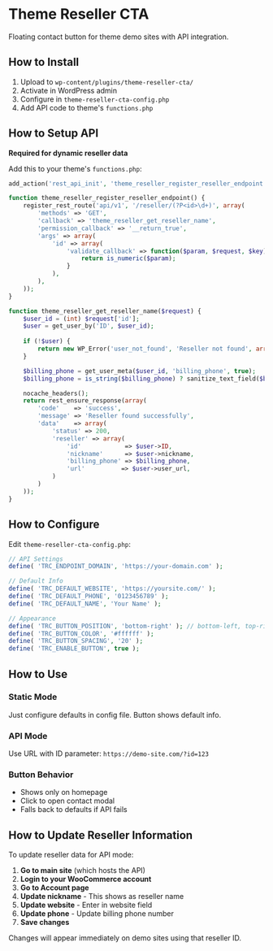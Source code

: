 # Theme Reseller CTA

Floating contact button for theme demo sites with API integration.

## How to Install

1. Upload to `wp-content/plugins/theme-reseller-cta/`
2. Activate in WordPress admin
3. Configure in `theme-reseller-cta-config.php`
4. Add API code to theme's `functions.php` 

## How to Setup API

**Required for dynamic reseller data**

Add this to your theme's `functions.php`:

```php
add_action('rest_api_init', 'theme_reseller_register_reseller_endpoint');

function theme_reseller_register_reseller_endpoint() {
    register_rest_route('api/v1', '/reseller/(?P<id>\d+)', array(
        'methods' => 'GET',
        'callback' => 'theme_reseller_get_reseller_name',
        'permission_callback' => '__return_true',
        'args' => array(
            'id' => array(
                'validate_callback' => function($param, $request, $key) {
                    return is_numeric($param);
                }
            ),
        ),
    ));
}

function theme_reseller_get_reseller_name($request) {
    $user_id = (int) $request['id'];
    $user = get_user_by('ID', $user_id);
    
    if (!$user) {
        return new WP_Error('user_not_found', 'Reseller not found', array('status' => 404));
    }

    $billing_phone = get_user_meta($user_id, 'billing_phone', true);
    $billing_phone = is_string($billing_phone) ? sanitize_text_field($billing_phone) : '';

    nocache_headers(); 
    return rest_ensure_response(array(
        'code'    => 'success',
        'message' => 'Reseller found successfully',
        'data'    => array(
            'status' => 200,
            'reseller' => array(
                'id'            => $user->ID,
                'nickname'      => $user->nickname,
                'billing_phone' => $billing_phone,
                'url'          => $user->user_url,
            )
        )
    ));
}
```

## How to Configure

Edit `theme-reseller-cta-config.php`:

```php
// API Settings
define( 'TRC_ENDPOINT_DOMAIN', 'https://your-domain.com' );

// Default Info
define( 'TRC_DEFAULT_WEBSITE', 'https://yoursite.com/' );
define( 'TRC_DEFAULT_PHONE', '0123456789' );
define( 'TRC_DEFAULT_NAME', 'Your Name' );

// Appearance
define( 'TRC_BUTTON_POSITION', 'bottom-right' ); // bottom-left, top-right, top-left
define( 'TRC_BUTTON_COLOR', '#ffffff' );
define( 'TRC_BUTTON_SPACING', '20' );
define( 'TRC_ENABLE_BUTTON', true );
```

## How to Use

### Static Mode
Just configure defaults in config file. Button shows default info.

### API Mode  
Use URL with ID parameter: `https://demo-site.com/?id=123`

### Button Behavior
- Shows only on homepage
- Click to open contact modal
- Falls back to defaults if API fails

## How to Update Reseller Information

To update reseller data for API mode:

1. **Go to main site** (which hosts the API)
2. **Login to your WooCommerce account**
3. **Go to Account page**
4. **Update nickname** - This shows as reseller name
5. **Update website** - Enter in website field
6. **Update phone** - Update billing phone number
7. **Save changes**

Changes will appear immediately on demo sites using that reseller ID.

